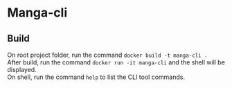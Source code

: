 # Manga-cli

## Build

On root project folder, run the command `docker build -t manga-cli .`  
After build, run the command `docker run -it manga-cli` and the shell will be displayed.  
On shell, run the command `help` to list the CLI tool commands.  